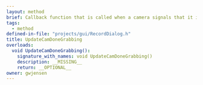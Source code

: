 ```yaml
---
layout: method
brief: Callback function that is called when a camera signals that it is finished capturing.
tags:
  - method
defined-in-file: "projects/gui/RecordDialog.h"
title: UpdateCamDoneGrabbing
overloads:
  void UpdateCamDoneGrabbing():
    signature_with_names: void UpdateCamDoneGrabbing()
    description: __MISSING__
    return: __OPTIONAL__
owner: gwjensen
---
```

